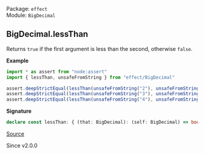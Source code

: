 Package: `effect`<br />
Module: `BigDecimal`<br />

## BigDecimal.lessThan

Returns `true` if the first argument is less than the second, otherwise `false`.

**Example**

```ts
import * as assert from "node:assert"
import { lessThan, unsafeFromString } from "effect/BigDecimal"

assert.deepStrictEqual(lessThan(unsafeFromString("2"), unsafeFromString("3")), true)
assert.deepStrictEqual(lessThan(unsafeFromString("3"), unsafeFromString("3")), false)
assert.deepStrictEqual(lessThan(unsafeFromString("4"), unsafeFromString("3")), false)
```

**Signature**

```ts
declare const lessThan: { (that: BigDecimal): (self: BigDecimal) => boolean; (self: BigDecimal, that: BigDecimal): boolean; }
```

[Source](https://github.com/Effect-TS/effect/tree/main/packages/effect/src/BigDecimal.ts#L483)

Since v2.0.0